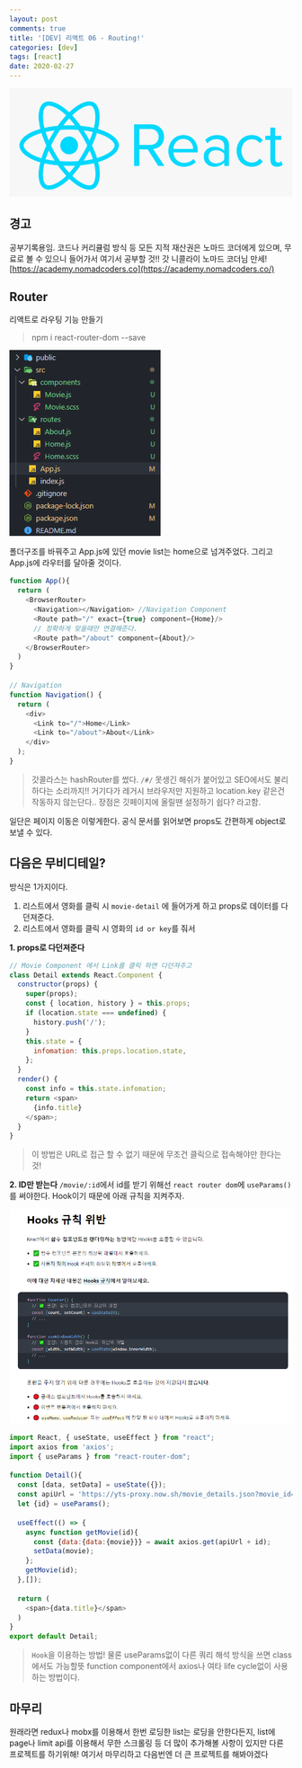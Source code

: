 ```yaml
---
layout: post
comments: true
title: '[DEV] 리액트 06 - Routing!'
categories: [dev]
tags: [react]
date: 2020-02-27
---
```

![headerimg](/assets/img/subcate/react.png)

## 경고
공부기록용임.
코드나 커리큘럼 방식 등 모든 지적 재산권은 노마드 코더에게 있으며,
무료로 볼 수 있으니 들어가서 여기서 공부할 것!!
갓 니콜라이 노마드 코더님 만세!
[https://academy.nomadcoders.co](https://academy.nomadcoders.co/)



## Router
리액트로 라우팅 기능 만들기
> npm i react-router-dom --save

![image](/assets/img/post/react-01/Screenshot_8.png)

폴더구조를 바꿔주고 App.js에 있던 movie list는 home으로 넘겨주었다.
그리고 App.js에 라우터를 달아줄 것이다.

~~~javascript
function App(){
  return (
    <BrowserRouter>
      <Navigation></Navigation> //Navigation Component
      <Route path="/" exact={true} component={Home}/>
      // 정확하게 맞을때만 연결해준다.
      <Route path="/about" component={About}/>
    </BrowserRouter>
  )
}

// Navigation
function Navigation() {
  return (
    <div>
      <Link to="/">Home</Link>
      <Link to="/about">About</Link>
    </div>
  );
}
~~~
> 갓콜라스는 hashRouter를 썼다. `/#/` 못생긴 해쉬가 붙어있고 SEO에서도 불리하다는 소리까지!! 거기다가 레거시 브라우저만 지원하고 location.key 같은건 작동하지 않는단다..
> 장점은 깃페이지에 올릴땐 설정하기 쉽다? 라고함.

일단은 페이지 이동은 이렇게한다.
공식 문서를 읽어보면 props도 간편하게 object로 보낼 수 있다.


## 다음은 무비디테일?
방식은 1가지이다. 
1. 리스트에서 영화를 클릭 시 `movie-detail` 에 들어가게 하고 props로 데이터를 다 던져준다.
2. 리스트에서 영화를 클릭 시 영화의 `id or key`를 줘서 

**1. props로 다던져준다**
~~~javascript
// Movie Component 에서 Link를 클릭 하면 다던져주고
class Detail extends React.Component {
  constructor(props) {
    super(props);
    const { location, history } = this.props;
    if (location.state === undefined) {
      history.push('/');
    }
    this.state = {
      infomation: this.props.location.state,
    };
  }
  render() {
    const info = this.state.infomation;
    return <span>
      {info.title}
    </span>;
  }
}
~~~
> 이 방법은 URL로 접근 할 수 없기 때문에 무조건 클릭으로 접속해야만 한다는 것!

**2. ID만 받는다**
`/movie/:id`에서 id를 받기 위해선 `react router dom`에 `useParams()`를 써야한다. Hook이기 때문에 아래 규칙을 지켜주자.

![image](/assets/img/post/react-01/Screenshot_9.png)

~~~javascript
import React, { useState, useEffect } from "react";
import axios from 'axios';
import { useParams } from "react-router-dom";

function Detail(){
  const [data, setData] = useState({});
  const apiUrl = 'https://yts-proxy.now.sh/movie_details.json?movie_id=';
  let {id} = useParams();

  useEffect(() => {
    async function getMovie(id){
      const {data:{data:{movie}}} = await axios.get(apiUrl + id);
      setData(movie);
    };
    getMovie(id);
  },[]);

  return (
    <span>{data.title}</span>
  )
}
export default Detail;
~~~
> `Hook`을 이용하는 방법! 물론 useParams없이 다른 쿼리 해석 방식을 쓰면 class에서도 가능할뜻
> function component에서 axios나 여타 life cycle없이 사용하는 방법이다.


## 마무리
원래라면 redux나 mobx를 이용해서 한번 로딩한 list는 로딩을 안한다든지,
list에 page나 limit api를 이용해서 무한 스크롤링 등 더 많이 추가해볼 사항이 있지만
다른 프로젝트를 하기위해! 여기서 마무리하고 다음번엔 더 큰 프로젝트를 해봐야겠다